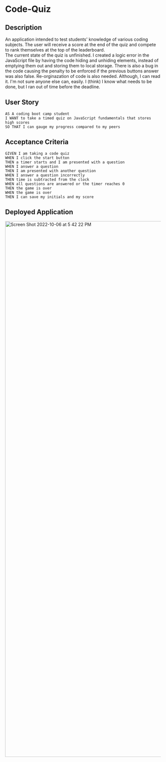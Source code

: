 # Code-Quiz

## Description
An application intended to test students' knowledge of various coding subjects. The user will receive a score at the end of the quiz and compete to rank themselves at the top of the leaderboard.\
The current state of the quiz is unfinished. I created a logic error in the JavaScript file by having the code hiding and unhiding elements, instead of emptying them out and storing them to local storage. There is also a bug in the code causing the penalty to be enforced if the previous buttons answer was also false. Re-orginazation  of code is also needed. Although, I can read it. I'm not sure anyone else can, easily. I (think) I know what needs to be done, but I ran out of time before the deadline.

## User Story

```
AS A coding boot camp student
I WANT to take a timed quiz on JavaScript fundamentals that stores high scores
SO THAT I can gauge my progress compared to my peers
```

## Acceptance Criteria

```
GIVEN I am taking a code quiz
WHEN I click the start button
THEN a timer starts and I am presented with a question
WHEN I answer a question
THEN I am presented with another question
WHEN I answer a question incorrectly
THEN time is subtracted from the clock
WHEN all questions are answered or the timer reaches 0
THEN the game is over
WHEN the game is over
THEN I can save my initials and my score
```
## Deployed Application

<img width="1728" alt="Screen Shot 2022-10-06 at 5 42 22 PM" src="https://user-images.githubusercontent.com/113649683/194424334-a7aafa82-6629-4922-9195-ce192902b3b1.png">
